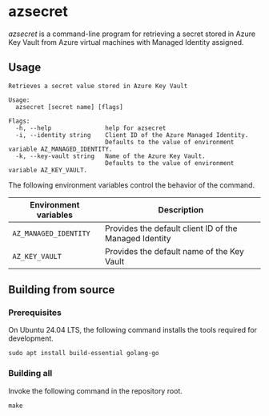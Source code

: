 # azsecret

_azsecret_ is a command-line program for retrieving a secret stored in Azure Key Vault
from Azure virtual machines with Managed Identity assigned.

## Usage

```
Retrieves a secret value stored in Azure Key Vault

Usage:
  azsecret [secret name] [flags]

Flags:
  -h, --help               help for azsecret
  -i, --identity string    Client ID of the Azure Managed Identity.
                           Defaults to the value of environment variable AZ_MANAGED_IDENTITY.
  -k, --key-vault string   Name of the Azure Key Vault.
                           Defaults to the value of environment variable AZ_KEY_VAULT.
```

The following environment variables control the behavior of the command.

| Environment variables | Description |
| --- | --- |
| `AZ_MANAGED_IDENTITY` | Provides the default client ID of the Managed Identity |
| `AZ_KEY_VAULT` | Provides the default name of the Key Vault |

## Building from source

### Prerequisites

On Ubuntu 24.04 LTS, the following command installs the tools required for development.

```
sudo apt install build-essential golang-go
```

### Building all

Invoke the following command in the repository root.
```
make
```

